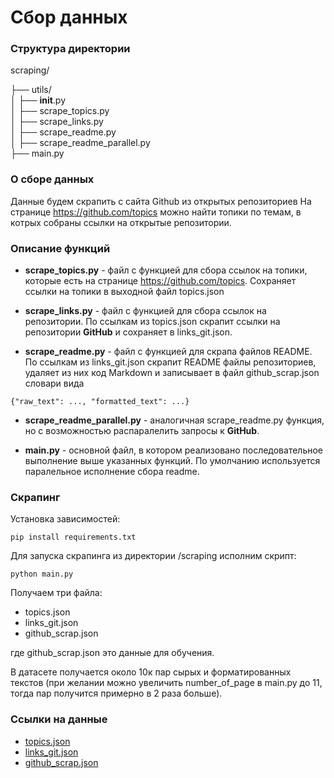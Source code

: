 # Сбор данных

### Структура директории

scraping/  

├── utils/  
│   ├── __init__.py  
│   ├── scrape_topics.py  
│   ├── scrape_links.py  
│   ├── scrape_readme.py  
│   ├── scrape_readme_parallel.py  
├── main.py

### О сборе данных

Данные будем скрапить с сайта Github из открытых репозиториев
На странице https://github.com/topics можно найти топики по темам, в котрых собраны ссылки на открытые репозитории. 

### Описание функций

- __scrape_topics.py__ - файл с функцией для сбора ссылок на топики, которые есть на странице https://github.com/topics. Сохраняет ссылки на топики в выходной файл topics.json

- __scrape_links.py__ - файл с функцией для сбора ссылок на репозитории. По ссылкам из topics.json скрапит ссылки на репозитории __GitHub__ и сохраняет в links_git.json.

- __scrape_readme.py__ - файл с функцией для скрапа файлов README. По ссылкам из links_git.json скрапит README файлы репозиториев, удаляет из них код Markdown и записывает в файл github_scrap.json словари вида
```     
{"raw_text": ..., "formatted_text": ...}
```

- __scrape_readme_parallel.py__ - аналогичная scrape_readme.py функция, но с возможностью распаралелить запросы к __GitHub__.

- __main.py__ - основной файл, в котором реализовано последовательное выполнение выше указанных функций. По умолчанию используется паралельное исполнение сбора readme.

### Скрапинг

Установка зависимостей:
```
pip install requirements.txt
```

Для запуска скрапинга из директории /scraping исполним скрипт:
```
python main.py
```

Получаем три файла:
- topics.json
- links_git.json
- github_scrap.json

где github_scrap.json это данные для обучения.

В датасете получается около 10к пар сырых и форматированных текстов (при желании можно увеличить number_of_page в main.py до 11, тогда пар получится примерно в 2 раза больше).

### Ссылки на данные
- [topics.json](https://drive.google.com/file/d/19nKqX_EGkVdEXjMhC9duVGRck9YOGt75/view?usp=sharing)
- [links_git.json](https://drive.google.com/file/d/15pSRLdT19T8nLqmBMGFDN7M5LG42ehmq/view?usp=sharing)
- [github_scrap.json](https://drive.google.com/file/d/1qmDE3W-33pZ9-AhZtcSyb9LlDsITQW2E/view?usp=sharing)
